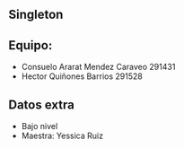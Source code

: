 ## Singleton

## Equipo:

* Consuelo Ararat Mendez Caraveo 291431
* Hector Quiñones Barrios 291528

## Datos extra

* Bajo nivel
* Maestra: Yessica Ruiz
